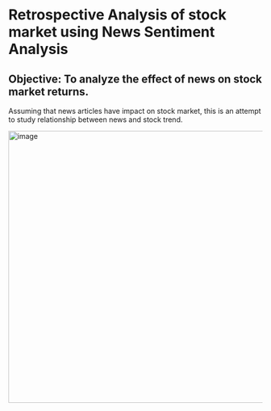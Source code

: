 # Retrospective Analysis of  stock market using News Sentiment Analysis
## Objective: To analyze the effect of news on stock market returns.
Assuming that news articles have impact on stock market, this is an attempt to
study relationship between news and stock trend.

<img width="539" alt="image" src="https://user-images.githubusercontent.com/97143576/175067166-240ff792-a045-4780-8177-4f946337fbde.png">
